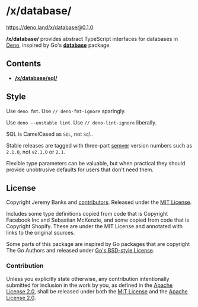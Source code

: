 # /x/database/

https://deno.land/x/database@0.1.0

**/x/database/** provides abstract TypeScript interfaces for databases in
[Deno], inspired by Go's [**database**](https://golang.org/pkg/database/)
package.

[Deno]: https://deno.land/

## Contents

- [**/x/database/sql/**](./sql/)

## Style

Use `deno fmt`. Use `// deno-fmt-ignore` sparingly.

Use `deno --unstable lint`. Use `// deno-lint-ignore` liberally.

SQL is CamelCased as `SQL`, not `Sql`.

Stable releases are tagged with three-part [semver] version numbers such as
`2.1.0`, not `v2.1.0` or `2.1`.

[semver]: https://semver.org/spec/v2.0.0.html

Flexible type parameters can be valuable, but when practical they should provide
unobtrusive defaults for users that don't need them.

## License

Copyright Jeremy Banks and [contributors]. Released under the [MIT License].

[contributors]: https://github.com/jeremyBanks/database/graphs/contributors
[MIT License]: http://opensource.org/licenses/MIT

Includes some type definitions copied from code that is Copyright Facebook Inc
and Sebastian McKenzie, and some copied from code that is Copyright Shopify.
These are under the MIT License and annotated with links to the original
sources.

Some parts of this package are inspired by Go packages that are copyright The Go
Authors and released under [Go's BSD-style License].

[Go's BSD-style License]: https://golang.org/LICENSE

### Contribution

Unless you explicitly state otherwise, any contribution intentionally submitted
for inclusion in the work by you, as defined in the [Apache License 2.0], shall
be released under both the [MIT License] and the [Apache License 2.0].

[Apache License 2.0]: http://www.apache.org/licenses/LICENSE-2.0
